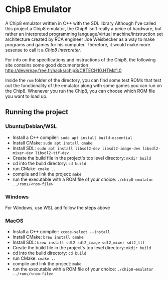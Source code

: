 # Chip8 Emulator

A Chip8 emulator written in C++ with the SDL library
Although I've called this project a Chip8 emulator, the Chip8 isn't really a peice of hardware, but rather an interpreted programming language/virtual machine/intstruction set architecture created by RCA engineer Joe Weisbecker as a way to make programs and games for his computer. Therefore, it would make more sesense to call it a *Chip8 Interpreter*.

For info on the specifications and instructions of the Chip8, the following site contains some good documentation http://devernay.free.fr/hacks/chip8/C8TECH10.HTM#1.0

Inside the `rom` folder of the directory, you can find some test ROMs that test out the functionality of the emulator along with some games you can run on the Chip8. Whenever you run the Chip8, you can choose which ROM file you want to load up.


## Running the project

### Ubuntu/Debian/WSL

- Install a C++ compiler: `sudo apt install build-essential`
- Install CMake: `sudo apt install cmake`
- Install SDL: `sudo apt install libsdl2-dev libsdl2-image-dev libsdl2-mixer-dev libsdl2-ttf-dev`
- Create the build file in the project's top level directory: `mkdir build`
- cd into the build directory: `cd build`
- run CMake: `cmake ..`
- compile and link the project: `make`
- run the executable with a ROM file of your choice: `./chip8-emulator ../roms/<rom-file>`

### Windows

For Windows, use WSL and follow the steps above

### MacOS

- Install a C++ compiler: `xcode-select --install`
- Install CMake: `brew install cmake`
- Install SDL: `brew install sdl2 sdl2_image sdl2_mixer sdl2_ttf`
- Create the build file in the project's top level directory: `mkdir build`
- cd into the build directory: `cd build`
- run CMake: `cmake ..`
- compile and link the project: `make`
- run the executable with a ROM file of your choice: `./chip8-emulator ../roms/<rom-file>`


